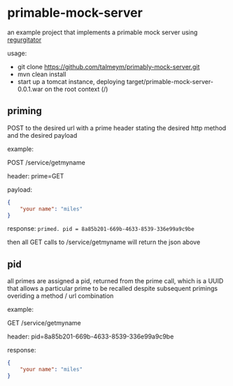 # primable-mock-server

an example project that implements a primable mock server using [regurgitator](http://github.com/talmeym/regurgitator-all#regurgitator)

usage:

- git clone https://github.com/talmeym/primably-mock-server.git
- mvn clean install
- start up a tomcat instance, deploying target/primable-mock-server-0.0.1.war on the root context (/)
 
## priming

POST to the desired url with a prime header stating the desired http method and the desired payload
 
example:

POST /service/getmyname

header: prime=GET

payload:
```json
{
    "your name": "miles"
}
```

response: ``primed. pid = 8a85b201-669b-4633-8539-336e99a9c9be``

then all GET calls to /service/getmyname will return the json above

## pid

all primes are assigned a pid, returned from the prime call, which is a UUID that allows a particular prime to be recalled despite subsequent primings overiding a method / url combination

example:

GET /service/getmyname

header: pid=8a85b201-669b-4633-8539-336e99a9c9be

response:
```json
{
    "your name": "miles"
}
```
